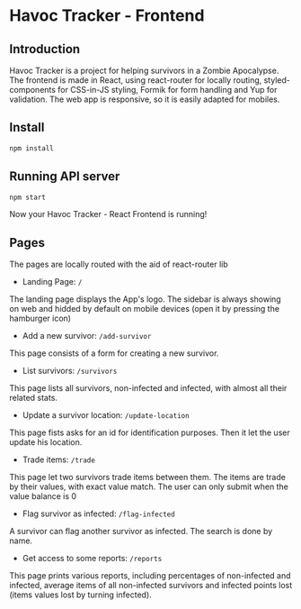 # Havoc Tracker - Frontend

## Introduction

Havoc Tracker is a project for helping survivors in a Zombie Apocalypse. The frontend is made in React, using react-router for locally routing, styled-components for CSS-in-JS styling, Formik for form handling and Yup for validation.
The web app is responsive, so it is easily adapted for mobiles.

## Install

```sh
npm install
```

## Running API server

```sh
npm start
```

Now your Havoc Tracker - React Frontend is running!

## Pages

The pages are locally routed with the aid of react-router lib

* Landing Page: `/`

The landing page displays the App's logo. The sidebar is always showing on web and hidded by default on mobile devices (open it by pressing the hamburger icon)

* Add a new survivor: `/add-survivor`

This page consists of a form for creating a new survivor.

* List survivors: `/survivors`

This page lists all survivors, non-infected and infected, with almost all their related stats.

* Update a survivor location: `/update-location`

This page fists asks for an id for identification purposes. Then it let the user update his location.

* Trade items: `/trade`

This page let two survivors trade items between them. The items are trade by their values, with exact value match.
The user can only submit when the value balance is 0

* Flag survivor as infected: `/flag-infected`

A survivor can flag another survivor as infected. The search is done by name.

* Get access to some reports: `/reports`

This page prints various reports, including percentages of non-infected and infected, average items of all non-infected survivors and infected points lost (items values lost by turning infected).

